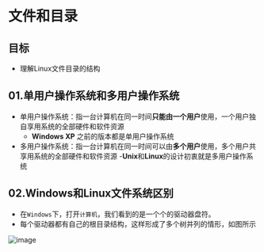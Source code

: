 # 文件和目录
## 目标
- 理解Linux文件目录的结构
## 01.单用户操作系统和多用户操作系统
- 单用户操作系统：指一台计算机在同一时间**只能由一个用户**使用，一个用户独自享用系统的全部硬件和软件资源
	- **Windows XP** 之前的版本都是单用户操作系统
- 多用户操作系统：指一台计算机在同一时间可以由**多个用户**使用，多个用户共享用系统的全部硬件和软件资源
	-**Unix**和**Linux**的设计初衷就是多用户操作系统
## 02.Windows和Linux文件系统区别
- 在`Windows`下，打开`计算机`，我们看到的是一个个的驱动器盘符。
- 每个驱动器都有自己的根目录结构，这样形成了多个树并列的情形，如图所示

![image](https://user-images.githubusercontent.com/12490550/157354359-097932a1-6fb0-4984-befe-33fd137bc23f.png)


